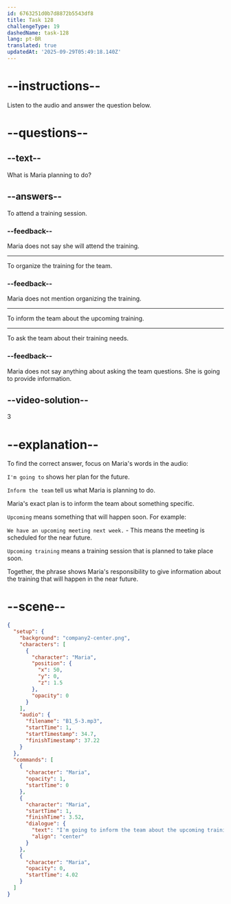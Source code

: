 ```yaml
---
id: 6763251d0b7d8872b5543df8
title: Task 128
challengeType: 19
dashedName: task-128
lang: pt-BR
translated: true
updatedAt: '2025-09-29T05:49:18.140Z'
---
```


<!-- (audio) Maria: I'm going to inform the team about the upcoming training. -->

# --instructions--

Listen to the audio and answer the question below.

# --questions--

## --text--

What is Maria planning to do?

## --answers--

To attend a training session.

### --feedback--

Maria does not say she will attend the training.

---

To organize the training for the team.

### --feedback--

Maria does not mention organizing the training.

---

To inform the team about the upcoming training.

---

To ask the team about their training needs.

### --feedback--

Maria does not say anything about asking the team questions. She is going to provide information.

## --video-solution--

3

# --explanation--

To find the correct answer, focus on Maria's words in the audio:

`I'm going to` shows her plan for the future.

`Inform the team` tell us what Maria is planning to do.

Maria's exact plan is to inform the team about something specific. 

`Upcoming` means something that will happen soon. For example: 

`We have an upcoming meeting next week.` - This means the meeting is scheduled for the near future.

`Upcoming training` means a training session that is planned to take place soon.

Together, the phrase shows Maria's responsibility to give information about the training that will happen in the near future.

# --scene--

```json
{
  "setup": {
    "background": "company2-center.png",
    "characters": [
      {
        "character": "Maria",
        "position": {
          "x": 50,
          "y": 0,
          "z": 1.5
        },
        "opacity": 0
      }
    ],
    "audio": {
      "filename": "B1_5-3.mp3",
      "startTime": 1,
      "startTimestamp": 34.7,
      "finishTimestamp": 37.22
    }
  },
  "commands": [
    {
      "character": "Maria",
      "opacity": 1,
      "startTime": 0
    },
    {
      "character": "Maria",
      "startTime": 1,
      "finishTime": 3.52,
      "dialogue": {
        "text": "I'm going to inform the team about the upcoming training.",
        "align": "center"
      }
    },
    {
      "character": "Maria",
      "opacity": 0,
      "startTime": 4.02
    }
  ]
}
```
